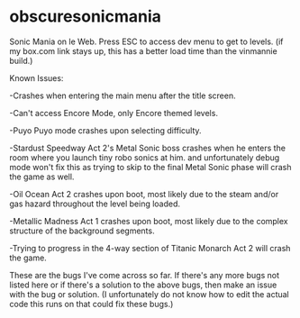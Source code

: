 # obscuresonicmania
Sonic Mania on le Web. Press ESC to access dev menu to get to levels. (if my box.com link stays up, this has a better load time than the vinmannie build.)

Known Issues:

 -Crashes when entering the main menu after the title screen.

 -Can't access Encore Mode, only Encore themed levels.

 -Puyo Puyo mode crashes upon selecting difficulty.

 -Stardust Speedway Act 2's Metal Sonic boss crashes when he enters the room where you launch tiny robo sonics at him. and unfortunately debug mode won't fix this as trying to skip to the final Metal Sonic phase will crash the game as well.

 -Oil Ocean Act 2 crashes upon boot, most likely due to the steam and/or gas hazard throughout the level being loaded.

 -Metallic Madness Act 1 crashes upon boot, most likely due to the complex structure of the background segments.

 -Trying to progress in the 4-way section of Titanic Monarch Act 2 will crash the game.

These are the bugs I've come across so far. If there's any more bugs not listed here or if there's a solution to the above bugs, then make an issue with the bug or solution. (I unfortunately do not know how to edit the actual code this runs on that could fix these bugs.)
